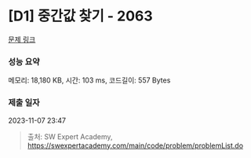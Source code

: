 # [D1] 중간값 찾기 - 2063 

[문제 링크](https://swexpertacademy.com/main/code/problem/problemDetail.do?contestProbId=AV5QPsXKA2UDFAUq) 

### 성능 요약

메모리: 18,180 KB, 시간: 103 ms, 코드길이: 557 Bytes

### 제출 일자

2023-11-07 23:47



> 출처: SW Expert Academy, https://swexpertacademy.com/main/code/problem/problemList.do